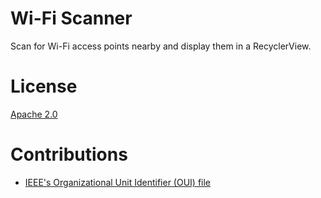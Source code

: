 Wi-Fi Scanner
=============

Scan for Wi-Fi access points nearby and display them in a RecyclerView.

License
=======

[Apache 2.0](https://apache.org/licenses/LICENSE-2.0)

Contributions
=============
* [IEEE's Organizational Unit Identifier (OUI) file](http://standards.ieee.org/develop/regauth/oui/oui.txt)